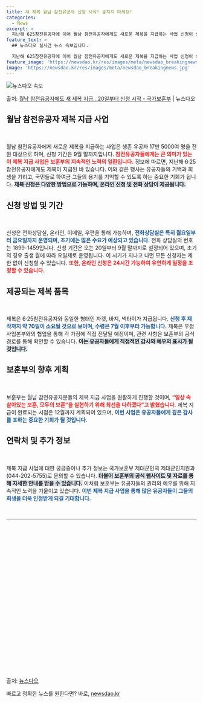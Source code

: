 ```yaml
---
title: 새 제복 월남 참전유공자 신청 시작! 놓치지 마세요!
categories:
  - News
excerpt: >
  지난해 625참전유공자에 이어 월남 참전유공자에게도 새로운 제복을 지급하는 사업 신청이 오는 20일부터 시작…
feature_text: >
  ## 뉴스다오 실시간 뉴스 속보입니다.

  지난해 625참전유공자에 이어 월남 참전유공자에게도 새로운 제복을 지급하는 사업 신청이 오는 20일부터 시작…
feature_image: 'https://newsdao.kr/res/images/meta/newsdao_breakingnews.jpg'
image: 'https://newsdao.kr/res/images/meta/newsdao_breakingnews.jpg'
---
```


![뉴스다오 속보](https://newsdao.kr/res/images/meta/newsdao_breakingnews.jpg)

<p>출처: <a href="https://newsdao.kr/3736" rel="dofollow">월남 참전유공자에도 새 제복 지급…20일부터 신청 시작 - 국가보훈부</a> | 뉴스다오</p>

<h2 data-ke-size="size26">월남 참전유공자 제복 지급 사업</h2>

<p data-ke-size="size16">&nbsp;</p>

월남 참전유공자에게 새로운 제복을 지급하는 사업은 생존 유공자 17만 5000여 명을 전원 대상으로 하며, 신청 기간은 9월 말까지입니다. <b><span style="color: #ee2323;">참전유공자들에게는 큰 의미가 있는 이 제복 지급 사업은 보훈부의 지속적인 노력의 일환입니다.</span></b> 정보에 따르면, 지난해 6·25참전유공자에게도 제복이 지급된 바 있습니다. 이와 같은 행사는 유공자들의 기백과 희생을 기리고, 국민들로 하여금 그들의 용기를 기억할 수 있도록 하는 중요한 기회가 됩니다. <b><span style="background-color: #21538527;">제복 신청은 다양한 방법으로 가능하며, 온라인 신청 및 전화 상담이 제공됩니다.</span></b>

<h2 data-ke-size="size26">신청 방법 및 기간</h2>

<p data-ke-size="size16">&nbsp;</p>

신청은 전화상담실, 온라인, 이메일, 우편을 통해 가능하며, <b><span style="color: #1a5490;">전화상담실은 특히 월요일부터 금요일까지 운영되며, 초기에는 많은 수요가 예상되고 있습니다.</span></b> 전화 상담실의 번호는 1899-1459입니다. 신청 기간은 오는 20일부터 9월 말까지로 설정되어 있으며, 초기의 경우 출생 월에 따라 요일제로 운영됩니다. 이 시기가 지나고 나면 모든 신청자는 제한 없이 신청할 수 있습니다. <b><span style="color: #ee2323;">또한, 온라인 신청은 24시간 가능하여 유연하게 일정을 조정할 수 있습니다.</span></b>

<h2 data-ke-size="size26">제공되는 제복 품목</h2>

<p data-ke-size="size16">&nbsp;</p>

제복은 6·25참전유공자와 동일한 형태인 자켓, 바지, 넥타이가 지급됩니다. <b><span style="color: #1a5490;">신청 후 제작까지 약 70일이 소요될 것으로 보이며, 수령은 7월 이후부터 가능합니다.</span></b> 제복은 우정사업본부와의 협업을 통해 각 가정에 직접 전달될 예정이며, 관련 사항은 보훈부의 공식 경로를 통해 확인할 수 있습니다. <b><span style="background-color: #21538527;">이는 유공자들에게 직접적인 감사와 예우의 표시가 될 것입니다.</span></b>

<h2 data-ke-size="size26">보훈부의 향후 계획</h2>

<p data-ke-size="size16">&nbsp;</p>

보훈부는 월남 참전유공자분들의 제복 지급 사업을 원활하게 진행할 것이며, <b><span style="color: #ee2323;">“일상 속 살아있는 보훈, 모두의 보훈”을 실현하기 위해 최선을 다하겠다”고 밝혔습니다.</span></b> 제복 지급이 완료되는 시점은 12월까지 계획되어 있으며, <b><span style="color: #1a5490;">이번 사업은 유공자들에게 깊은 감사를 표하는 중요한 기회가 될 것입니다.</span></b> 

<h2 data-ke-size="size26">연락처 및 추가 정보</h2>

<p data-ke-size="size16">&nbsp;</p>

제복 지급 사업에 대한 궁금증이나 추가 정보는 국가보훈부 제대군인국 제대군인지원과(044-202-5755)로 문의할 수 있습니다. <b><span style="background-color: #21538527;">더불어 보훈부의 공식 웹사이트 및 자료를 통해 자세한 안내를 받을 수 있습니다.</span></b> 이처럼 보훈부는 유공자들의 권리와 예우를 위해 지속적인 노력을 기울이고 있습니다. <b><span style="color: #1a5490;">이번 제복 지급 사업을 통해 많은 유공자들이 그들의 희생을 더욱 인정받게 되길 기대합니다.</span></b>

<p data-ke-size="size16">&nbsp;</p> 

<hr>

<p data-ke-size="size16">&nbsp;</p> 

<p data-ke-size="size16">&nbsp;</p> 

<p data-ke-size="size16">&nbsp;</p> 

<p data-ke-size="size16">&nbsp;</p> 

<p data-ke-size="size16">&nbsp;</p> 

<p data-ke-size="size16">&nbsp;</p> 

<p data-ke-size="size16">&nbsp;</p> 

<p data-ke-size="size16">&nbsp;</p> 

<p data-ke-size="size16">&nbsp;</p> 

<p data-ke-size="size16">&nbsp;</p> 

<p data-ke-size="size16">&nbsp;</p> 

<p data-ke-size="size16">&nbsp;</p> 

<p data-ke-size="size16">&nbsp;</p>

<p data-ke-size="size16">출처: <a href="https://newsdao.kr/3736">뉴스다오</a></p> 

빠르고 정확한 뉴스를 원한다면? 바로, <a href="https://newsdao.kr" rel="dofollow">newsdao.kr</a>


